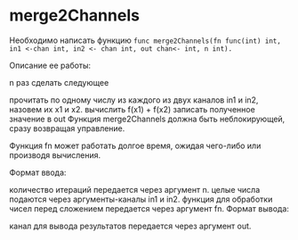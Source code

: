 # merge2Channels

Необходимо написать функцию ```func merge2Channels(fn func(int) int, in1 <-chan int, in2 <- chan int, out chan<- int, n int).```

Описание ее работы:

n раз сделать следующее

прочитать по одному числу из каждого из двух каналов in1 и in2, назовем их x1 и x2.
вычислить f(x1) + f(x2)
записать полученное значение в out
Функция merge2Channels должна быть неблокирующей, сразу возвращая управление.

Функция fn может работать долгое время, ожидая чего-либо или производя вычисления.

 

Формат ввода:

количество итераций передается через аргумент n.
целые числа подаются через аргументы-каналы in1 и in2.
функция для обработки чисел перед сложением передается через аргумент fn.
Формат вывода:

канал для вывода результатов передается через аргумент out.
